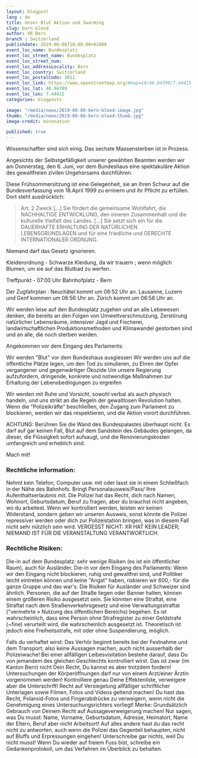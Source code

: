 ```yaml
---
layout: blogpost
lang : de
title: Unser Blut Aktion und Swarming
slug: bern-blood
author: XR Bern
branch : Switzerland
publishdate: 2019-06-06T10:00:00+02000
event_loc_name: Bundesplatz
event_loc_street_name: Bundesplatz
event_loc_street_num:
event_loc_addressLocality: Bern
event_loc_country: Switzerland 
event_loc_postalCode: 3011
event_loc_link: https://www.openstreetmap.org/#map=19/46.94709/7.44415
event_loc_lat: 46.94709
event_loc_lon: 7.44415
categories: blogposts

image: "/media/news/2019-06-06-bern-blood-image.jpg"
thumb: "/media/news/2019-06-06-bern-blood-thumb.jpg"
image-credit: minxnation

published: true
---
```



Wissenschaftler sind sich einig. Das sechste Massensterben ist in Prozess.

Angesichts der Selbstgefälligkeit unserer gewählten Beamten werden wir am Donnerstag, den 6. Juni, vor dem Bundeshaus eine spektakuläre Aktion des gewaltfreien zivilen Ungehorsams durchführen. 

Diese Frühsommersitzung ist eine Gelegenheit, sie an ihren Schwur auf die Bundesverfassung vom 18.April 1999 zu errinern und ihr Pflicht zu erfüllen. Dort steht ausdrücklich:

> Art. 2 Zweck
> […]
> Sie fördert die gemeinsame Wohlfahrt, die NACHHALTIGE ENTWICKLUNG, den inneren Zusammenhalt und die kulturelle Vielfalt des Landes.
> […]
> Sie setzt sich ein für die DAUERHAFTE ERHALTUNG DER NATÜRLICHEN LEBENSGRUNDLAGEN und für eine friedliche und GERECHTE INTERNATIONALER ORDNUNG. 

Niemand darf das Gesetz ignorieren.

Kleiderordnung - Schwarze Kleidung, da wir trauern ; wenn möglich Blumen, um sie auf das Blutbad zu werfen.

Treffpunkt - 07:00 Uhr Bahnhofplatz - Bern 

Der Zugfahrplan :
Neuchâtel kommt um 06:52 Uhr an. 
Lausanne, Luzern und Genf kommen um 06:56 Uhr an. 
Zürich kommt um 06:58 Uhr an. 

Wir werden leise auf den Bundesplatz zugehen und an alle Lebewesen denken, die bereits an den Folgen von Umweltverschmutzung, Zerstörung natürlicher Lebensräume, intensiver Jagd und Fischerei, landwirtschaftlichen Produktionsmethoden und Klimawandel gestorben sind und an alle, die noch sterben werden.

Angekommen vor dem Eingang des Parlaments:

Wir werden "Blut" vor dem Bundeshaus ausgiessen
Wir werden uns auf die öffentliche Plätze legen, um den Tod zu simulieren, zu Ehren der Opfer vergangener und gegenwärtiger Ökozide
Um unsere Regierung aufzufordern, dringende, konkrete und notwendige Maßnahmen zur Erhaltung der Lebensbedingungen zu ergreifen


Wir werden mit Ruhe und Vorsicht, sowohl verbal als auch physisch handeln, und uns strikt an die Regeln der gewaltlosen Revolution halten. Wenn die "Polizeikräfte" beschließen, den Zugang zum Parlament zu blockieren, werden wir das respektieren, und die Aktion vorort durchführen.

ACHTUNG: Berühren Sie die Wand des Bundespalastes überhaupt nicht. Es darf auf gar keinen Fall, Blut auf dem Sandstein des Gebäudes gelangen, da dieser, die Flüssigkeit sofort aufsaugt, und die Renovierungskosten umfangreich und erheblich sind.

Mach mit!

### Rechtliche information:
Nehmt kein Telefon, Computer usw. mit oder lasst sie in einem Schließfach in der Nähe des Bahnhofs. Bringt Personalausweis/Pass/ Ihre Aufenthaltserlaubnis mit. Die Polizei hat das Recht, dich nach Namen, Wohnort, Geburtsdatum, Beruf zu fragen, aber du brauchst nicht angeben, wo du arbeitest. Wenn wir kontrolliert werden, leisten wir keinen Widerstand, sondern geben wir unseren Ausweis, sonst könnte die Polizei repressiver werden oder dich zur Polizeistation bringen, was in diesem Fall nicht sehr nützlich sein wird. 
VERGESST NICHT: XR HAT KEIN LEADER; NIEMAND IST FÜR DIE VERANSTALTUNG VERANTWORTLICH.


### Rechtliche Risiken:
Die-in auf dem Bundesplatz: sehr wenige Risiken (es ist ein öffentlicher Raum), auch für Ausländer.
Die-in vor dem Eingang des Parlaments: Wenn wir den Eingang nicht blockieren, ruhig und gewaltfrei sind, und Politiker leicht eintreten können und keine "Angst" haben, riskieren wir 600,- für die ganze Gruppe und das war's. Die Risiken für Ausländer und Schweizer sind ähnlich.
Personen, die auf der Straße liegen oder Banner halten, können einem größeren Risiko ausgesetzt sein. Sie könnten eine Straftat, eine Straftat nach dem Straßenverkehrsgesetz und eine Verwaltungsstraftat ("vermehrte » Nutzung des öffentlichen Bereichs) begehen. Es ist wahrscheinlich, dass eine Person ohne Strafregister zu einer Geldstrafe (~fine) verurteilt wird, die wahrscheinlich ausgesetzt ist. Theoretisch ist jedoch eine Freiheitsstrafe, mit oder ohne Suspendierung, möglich.

Falls du verhaftet wirst:
Das Verhör beginnt bereits bei der Festnahme und dem Transport; also keine Aussagen machen, auch nicht ausserhalb der Polizeiwache! Bei einer allfälligen Leibesvisitation bestehe darauf, dass Du von jemandem des gleichen Geschlechts kontrolliert wirst. Das ist zwar (im Kanton Bern) nicht Dein Recht, Du kannst es aber trotzdem fordern! Untersuchungen der Körperöffnungen darf nur von einem Arzt/einer Ärztin vorgenommen werden! Kontrolliere genau Deine Effektenliste, verweigere aber die Unterschrift! Recht auf Versiegelung allfälliger schriftlicher Unterlagen sowie Filmen, Fotos und Videos geltend machen! Du hast das Recht, Polaroid-Fotos und Fingerabdrücke zu verweigern, wenn nicht die Genehmigung eines Untersuchungsrichters vorliegt! Merke: Grundsätzlich Gebrauch von Deinem Recht auf Aussageverweigerung machen! Nur sagen, was Du musst: Name, Vorname, Geburtsdatum, Adresse, Heimatort, Name der Eltern, Beruf aber nicht Arbeitsort! Auf alles andere hast du das recht nicht zu antworten, auch wenn die Polizei das Gegenteil behaupten, nicht auf Bluffs und Erpressungen eingehen! Unterschreibe gar nichts, weil Du nicht musst! Wenn Du wieder auf freiem Fuss bist, schreibe ein Gedankenprotokoll, um das Verfahren im Überblick zu behalten.
